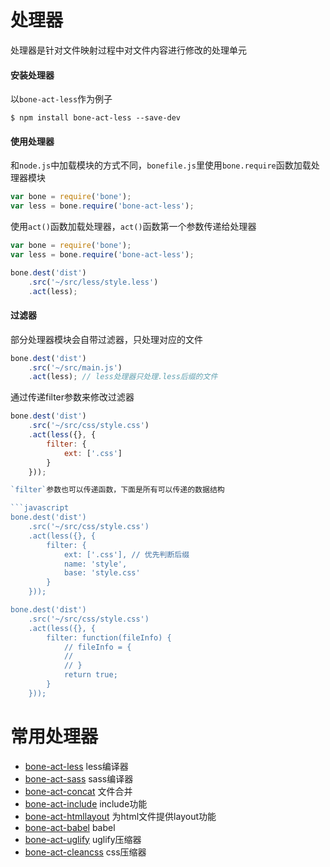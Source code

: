 处理器
=======

处理器是针对文件映射过程中对文件内容进行修改的处理单元

#### 安装处理器

以`bone-act-less`作为例子

```shell
$ npm install bone-act-less --save-dev
```

#### 使用处理器

和`node.js`中加载模块的方式不同，`bonefile.js`里使用`bone.require`函数加载处理器模块

```javascript
var bone = require('bone');
var less = bone.require('bone-act-less');
```

使用`act()`函数加载处理器，`act()`函数第一个参数传递给处理器

```javascript
var bone = require('bone');
var less = bone.require('bone-act-less');

bone.dest('dist')
    .src('~/src/less/style.less')
    .act(less);
```

#### 过滤器

部分处理器模块会自带过滤器，只处理对应的文件

```javascript
bone.dest('dist')
    .src('~/src/main.js')
    .act(less); // less处理器只处理.less后缀的文件
```
通过传递filter参数来修改过滤器

```javascript
bone.dest('dist')
    .src('~/src/css/style.css')
    .act(less({}, {
        filter: {
            ext: ['.css']
        }
    }));

`filter`参数也可以传递函数，下面是所有可以传递的数据结构

```javascript
bone.dest('dist')
    .src('~/src/css/style.css')
    .act(less({}, {
        filter: {
            ext: ['.css'], // 优先判断后缀
            name: 'style',
            base: 'style.css'
        }
    }));

bone.dest('dist')
    .src('~/src/css/style.css')
    .act(less({}, {
        filter: function(fileInfo) {
            // fileInfo = {
            //     
            // }
            return true;
        }
    }));
```

常用处理器
=======

+ [bone-act-less](https://github.com/wyicwx/bone-act-less) less编译器
+ [bone-act-sass](https://github.com/jansesun/bone-act-sass) sass编译器
+ [bone-act-concat](https://github.com/wyicwx/bone-act-concat) 文件合并
+ [bone-act-include](https://github.com/wyicwx/bone-act-include) include功能
+ [bone-act-htmllayout](https://github.com/wyicwx/bone-act-htmllayout) 为html文件提供layout功能
+ [bone-act-babel](https://github.com/wyicwx/bone-act-babel) babel
+ [bone-act-uglify](https://github.com/wyicwx/bone-act-uglify) uglify压缩器
+ [bone-act-cleancss](https://github.com/wyicwx/bone-act-cleancss) css压缩器